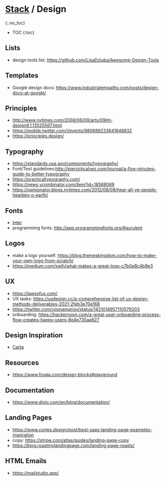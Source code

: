 # [Stack](/README.md) / Design
{:.no_toc}

* TOC
{:toc}

## Lists
- design tools list: https://github.com/LisaDziuba/Awesome-Design-Tools

## Templates
- Google design docs: https://www.industrialempathy.com/posts/design-docs-at-google/

## Principles
- http://www.nytimes.com/2008/06/09/arts/09iht-design9.1.13525567.html
- https://mobile.twitter.com/i/events/880688233641848832
- https://principles.design/

## Typography
- https://standards.usa.gov/components/typography/
- Font/Text guidelines:http://pierrickcalvez.com/journal/a-five-minutes-guide-to-better-typography
- https://practicaltypography.com/
- https://news.ycombinator.com/item?id=18588069
- https://opinionator.blogs.nytimes.com/2012/08/08/hear-all-ye-people-hearken-o-earth/

## Fonts
- [Inter](https://rsms.me/inter/)
- programming fonts: http://app.programmingfonts.org/#aurulent


## Logos
- make a logo yourself: https://blog.themeskingdom.com/how-to-make-your-own-logo-from-scratch/
- https://medium.com/swlh/what-makes-a-great-logo-c7b0e8c4b9e3

## UX
- https://lawsofux.com/
- UX tasks: https://uxdesign.cc/a-comprehensive-list-of-ux-design-methods-deliverables-2021-2feb3e70e168
- https://twitter.com/vponamariov/status/1421014957110579203
- onboarding: https://hackernoon.com/a-great-user-onboarding-process-flow-creates-happy-users-8e4e730aa627


## Design Inspiration
- [Carta](https://carta.com/)

## Resources
- https://www.froala.com/design-blocks#playground

## Documentation
- https://www.divio.com/en/blog/documentation/

## Landing Pages
- https://www.cortes.design/post/best-saas-landing-page-examples-inspiration
- copy: https://stripe.com/atlas/guides/landing-page-copy
- https://blog.roastmylandingpage.com/landing-page-roasts/


## HTML Emails
- https://mailstudio.app/

